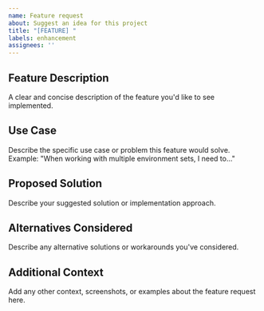 ```yaml
---
name: Feature request
about: Suggest an idea for this project
title: "[FEATURE] "
labels: enhancement
assignees: ''
---
```


## Feature Description
A clear and concise description of the feature you'd like to see implemented.

## Use Case
Describe the specific use case or problem this feature would solve.
Example: "When working with multiple environment sets, I need to..."

## Proposed Solution
Describe your suggested solution or implementation approach.

## Alternatives Considered
Describe any alternative solutions or workarounds you've considered.

## Additional Context
Add any other context, screenshots, or examples about the feature request here. 